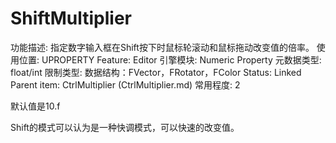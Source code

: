 # ShiftMultiplier

功能描述: 指定数字输入框在Shift按下时鼠标轮滚动和鼠标拖动改变值的倍率。
使用位置: UPROPERTY
Feature: Editor
引擎模块: Numeric Property
元数据类型: float/int
限制类型: 数据结构：FVector，FRotator，FColor
Status: Linked
Parent item: CtrlMultiplier (CtrlMultiplier.md)
常用程度: 2

默认值是10.f

Shift的模式可以认为是一种快调模式，可以快速的改变值。